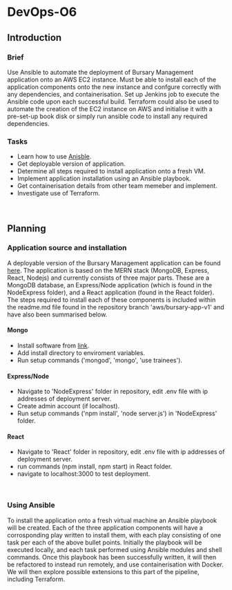 # DevOps-O6
## Introduction
### Brief

Use Ansible to automate the deployment of Bursary Management application onto an AWS EC2 instance. Must be able to install each of the application components onto the new instance and confgure correctly with any dependencies, and containerisation. Set up Jenkins job to execute the Ansible code upon each successful build. Terraform could also be used to automate the creation of the EC2 instance on AWS and initialise it with a pre-set-up book disk or simply run ansible code to install any required dependencies.


### Tasks

* Learn how to use [Anisble](https://docs.ansible.com/ansible/latest/installation_guide/intro_installation.html?extIdCarryOver=true&sc_cid=701f2000001OH7YAAW).
* Get deployable version of application.
* Determine all steps required to install application onto a fresh VM.
* Implement application installation using an Ansible playbook.
* Get containerisation details from other team memeber and implement.
* Investigate use of Terraform.

<br/>

## Planning

### Application source and installation
A deployable version of the Bursary Management application can be found [here](https://github.com/ebusico/bursaryproject/tree/aws/bursary-app-v1). The application is based on the MERN stack (MongoDB, Express, React, Nodejs) and currently consists of three major parts. These are a MongoDB database, an Express/Node application (which is found in the NodeExpress folder), and a React application (found in the React folder). The steps required to install each of these components is included within the readme.md file found in the repository branch 'aws/bursary-app-v1' and have also been summarised below. 

 
#### Mongo 
* Install software from [link](https://www.mongodb.com/download-center/community).
* Add install directory to enviroment variables.
* Run setup commands ('mongod', 'mongo', 'use trainees').

#### Express/Node
* Navigate to 'NodeExpress' folder in repository, edit .env file with ip addresses of deployment server.
* Create admin account (if localhost).
* Run setup commands ('npm install', 'node server.js') in 'NodeExpress' folder.

#### React
* Navigate to 'React' folder in repository, edit .env file with ip addresses of deployment server.
* run commands (npm install, npm start) in React folder.
* navigate to localhost:3000 to test deployment.

<br/>

### Using Ansible

To install the application onto a fresh virtual machine an Ansible playbook will be created. Each of the three application components will have a corrosponding play written to install them, with each play consisting of one task per each of the above bullet points. Initially the playbook will be executed locally, and each task performed using Ansible modules and shell commands. Once this playbook has been successfully written, it will then be refactored to instead run remotely, and use containerisation with Docker. We will then explore possible extensions to this part of the pipeline, including Terraform.
